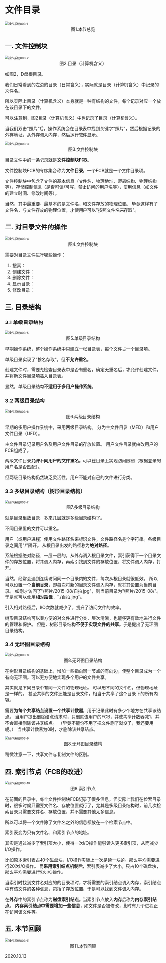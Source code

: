 # 文件目录

<img src="操作系统803-1.png" alt="操作系统803-1" style="zoom:67%;" />

<center>图1.本节总览</center>

## 一. 文件控制块

<img src="操作系统803-2.png" alt="操作系统803-2" style="zoom:67%;" />

<center>图2.目录（计算机含义）</center>

如图2，D盘根目录。

我们日常看到的左边的目录（日常含义），实际就是目录（计算机含义）中记录的文件名。

所以实际上目录（计算机含义）本身就是一种有结构的文件，每个记录对应一个放在该目录下的文件。

可以注意到，图2目录（计算机含义）中也记录了目录（计算机含义）。

当我们双击"照片"后，操作系统会在目录表中找到关键字"照片"，然后根据记录的外存地址，从外存调入内存，然后运行软件显示。

<img src="操作系统803-3.png" alt="操作系统803-3" style="zoom:67%;" />

<center>图3.文件控制块</center>

目录文件中的一条记录就是**文件控制块FCB**。

文件控制块FCB的有序集合称为**文件目录**，一个FCB就是一个文件目录项。

文件控制块中包含了文件的基本信息（文件名、物理地址、逻辑结构、物理结构等），存储控制信息（是否可读/可写、禁止访问的用户名等），使用信息（如文件的建立时间、修改时间等）。

当然，其中最重要、最基本的是文件名，和文件存放的物理位置。
毕竟这样有了文件名，与文件存放的物理位置，才使用户可以"按照文件名来存取"。

## 二. 对目录文件的操作

<img src="操作系统803-4.png" alt="操作系统803-4" style="zoom:67%;" />

<center>图4.文件控制块</center>

需要对目录文件进行哪些操作：

1. 搜索：
2. 创建文件：
3. 删除文件：
4. 显示目录：
5. 修改目录：

## 三. 目录结构

### 3.1 单级目录结构

<img src="操作系统803-5.png" alt="操作系统803-5" style="zoom:67%;" />

<center>图5.单级目录结构</center>

早期操作系统，整个操作系统中只建立一张目录表，每个文件占一个目录项。

单级目录实现了"按名存取"，但**不允许重名**。

创建文件时，需要先检查目录表中是否有重名，确定无重名后，才允许创建文件，并将新文件目录项插入目录表。

显然，单级目录结构**不适用于多用户操作系统**。

### 3.2 两级目录结构

<img src="操作系统803-6.png" alt="操作系统803-6" style="zoom:67%;" />

<center>图6.两级目录结构</center>

早期的多用户操作系统中，采用两级目录结构。
分为主文件目录（MFD）和用户文件目录（UFD）。

主文件目录记录用户名及用户文件目录的存放位置。
用户文件目录就由改用户的FCB组成了。

两级文件目录**允许不同用户的文件重名**。可以在目录上实现访问限制（根据登录的用户名是否匹配）。

但两级目录结构仍然缺乏灵活性，用户不能对自己的文件进行分类。

### 3.3 多级目录结构（树形目录结构）

<img src="操作系统803-7.png" alt="操作系统803-7" style="zoom:67%;" />

<center>图7.多级目录结构</center>

就是目录里放目录，多来几层就是多级目录结构了。

不同目录里的文件可以重名。

用户（或用户进程）使用文件路径名来标识文件，文件路径名是个字符串。各级目录之间用"/"隔开。
从根目录出发的路径称为**绝对路径**。

系统根据绝对路径，一层一层的，从外存调入根目录文件，索引获得下一个目录文件的存放位置，将其调入内存，再索引找到文件的存放位置，将文件调入内存，打开。

当然，经常会遇到连续访问同一个目录内的文件，每次从根目录就很低效。
所以可以设置一个**当前目录**，即每次将新的目录文件调入内存，就将其设置为当前目录。
如刚才访问了"/照片/2015-08/自拍.jpg"，则当前目录为"/照片/2015-08/"。
于是就可以使用**相对路径**："./自拍.jpg"。

引入相对路径后，I/O次数就减少了，提升了访问文件的效率。

树形目录结构可以很方便的对文件进行分类，层次清晰，也能够更有效地进行文件的管理和保护。
但是，树形目录结构**不便于实现文件的共享**。于是提出了无环图目录结构。

### 3.4 无环图目录结构

<img src="操作系统803-8.png" alt="操作系统803-8" style="zoom:67%;" />

<center>图8.无环图目录结构</center>

在树形目录结构的基础上，增加一些指向同一节点的有向边，使整个目录成为一个有向无环图。可以更方便地实现多个用户的文件共享。

其实就是不同目录中有同一文件的物理地址。
可以用不同的文件名，但物理地址是一样的。
甚至共享的文件还能是目录文件，相当于共享了这个目录下的所有内容。

需要**为每个共享结点设置一个共享计数器**，用于记录此时有多少个地方在共享该结点。
当用户提出删除结点请求时，只删除该用户的FCB，并使共享计数器减1，并不会直接删除该共享结点。
（毕竟不能你不用了把文件删了就没了，我还要用呢。）
当共享计数器为0时，才删除该共享结点。

<img src="操作系统803-9.png" alt="操作系统803-9" style="zoom:67%;" />

<center>图8.无环图目录结构</center>

稍微注意一下，共享文件与复制文件的区别。

## 四. 索引节点（FCB的改进）

<img src="操作系统803-10.png" alt="操作系统803-10" style="zoom:67%;" />

<center>图8.索引节点</center>

在前面的目录中，每个文件控制块FCB记录了很多信息，但实际上我们在检索目录时，很多时候只需要文件名、存放位置就行了，尤其是多级目录结构时，前几次检索目录只需要文件名、存放位置，并不需要其他太多信息。

所以可以将一个文件除了文件名之外的信息都放在一个检索节点中。

索引表变为只有文件名、和索引节点的地址。

其实是通过减少了索引项大小，使得一次I/O操作能够读入更多索引项，从而减少I/O操作。

比如原本索引表占40个磁盘块，I/O操作实际上一次是读一块的。那么平均需要进行20次I/O操作。
而**采用索引结点机制**后，索引表减少了大小，只占10个磁盘块，那么平均需要进行5次I/O操作。

当索引时找到文件名对应的的目录项时，才将需要的索引结点调入内存，索引结点中有该文件的各种信息，包括了存放位置，于是可以找到文件调入内存。

在**外存**中的索引节点称为**磁盘索引结点**。当索引节点放入**内存**后称为**内存索引结点**。
**内存索引结点中需要增加一些信息**，如文件是否被修改，此时有几个进程正在访问该文件等。

## 五. 本节回顾

<img src="操作系统803-11.png" alt="操作系统803-11" style="zoom:67%;" />

<center>图11.本节回顾</center>

2020.10.13